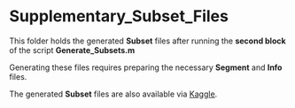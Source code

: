 # Supplementary_Subset_Files

This folder holds the generated **Subset** files after running the **second block** of the script **Generate_Subsets.m**

Generating these files requires preparing the necessary **Segment** and **Info** files.

The generated **Subset** files are also available via [Kaggle](https://doi.org/10.34740/KAGGLE/DS/2447469).
